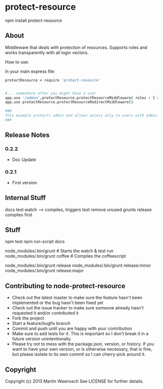 protect-resource
===========================

npm install protect-resource

## About
Middleware that deals with protection of resources. Supports roles and works transparently with all login vectors.

How to use:

In your main express file:

```coffeescript
protectResource = require 'protect-resource'


#... somewhere after you might have a user
app.use '/admin',protectResource.protectResourceMiddleware( roles : ['admin'], redirectPath: '/admin')
app.use protectResource.protectResourceRedirectMiddleware()

### 
This example protects admin and allows access only to users with admin roles. Leave the roles parameter out if you just want to check for user signed in. Roles must be an array, btw.
###

```


## Release Notes

### 0.2.2
* Doc Update

### 0.2.1
* First version

## Internal Stuff

docs
test
watch --> compiles, triggers test
remove unused grunts
release compiles first


## Stuff

npm test
npm run-script docs

node_modules/.bin/grunt                   # Starts the watch & test run
node_modules/.bin/grunt coffee            # Compiles the coffeescript

node_modules/.bin/grunt release
node_modules/.bin/grunt release:minor
node_modules/.bin/grunt release:major


## Contributing to node-protect-resource
 
* Check out the latest master to make sure the feature hasn't been implemented or the bug hasn't been fixed yet
* Check out the issue tracker to make sure someone already hasn't requested it and/or contributed it
* Fork the project
* Start a feature/bugfix branch
* Commit and push until you are happy with your contribution
* Make sure to add tests for it. This is important so I don't break it in a future version unintentionally.
* Please try not to mess with the package.json, version, or history. If you want to have your own version, or is otherwise necessary, that is fine, but please isolate to its own commit so I can cherry-pick around it.

## Copyright

Copyright (c) 2013 Martin Wawrusch See LICENSE for
further details.

